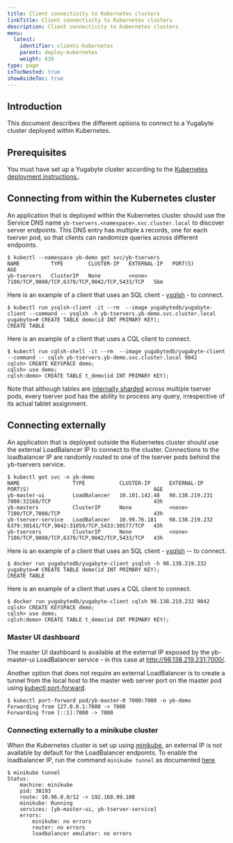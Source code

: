 ```yaml
---
title: Client connectivity to Kubernetes clusters
linkTitle: Client connectivity to Kubernetes clusters
description: Client connectivity to Kubernetes clusters
menu:
  latest:
    identifier: clients-kubernetes
    parent: deploy-kubernetes
    weight: 626
type: page
isTocNested: true
showAsideToc: true
---
```


## Introduction

This document describes the different options to connect to a Yugabyte cluster deployed within Kubernetes.

## Prerequisites

You must have set up a Yugabyte cluster according to the [Kubernetes deployment instructions.](../kubernetes).


## Connecting from within the Kubernetes cluster

An application that is deployed within the Kubernetes cluster should use the Service DNS name `yb-tservers.<namespace>.svc.cluster.local` to discover server endpoints. This DNS entry has multiple `A` records, one for each tserver pod, so that clients can randomize queries across different endpoints.

```
$ kubectl --namespace yb-demo get svc/yb-tservers
NAME          TYPE        CLUSTER-IP   EXTERNAL-IP   PORT(S)                                        AGE
yb-tservers   ClusterIP   None         <none>        7100/TCP,9000/TCP,6379/TCP,9042/TCP,5433/TCP   56m
```

Here is an example of a client that uses an SQL client - [ysqlsh](../../admin/ysqlsh) - to connect.
```
$ kubectl run ysqlsh-client -it --rm  --image yugabytedb/yugabyte-client --command -- ysqlsh -h yb-tservers.yb-demo.svc.cluster.local
yugabyte=# CREATE TABLE demo(id INT PRIMARY KEY);
CREATE TABLE
```
Here is an example of a client that uses a CQL client to connect.
```
$ kubectl run cqlsh-shell -it --rm  --image yugabytedb/yugabyte-client --command -- cqlsh yb-tservers.yb-demo.svc.cluster.local 9042
cqlsh> CREATE KEYSPACE demo;
cqlsh> use demo;
cqlsh:demo> CREATE TABLE t_demo(id INT PRIMARY KEY);
```

Note that although tables are [internally sharded](../../architecture/concepts/yb-tserver/) across multiple tserver pods, every tserver pod has the ability to process any query, irrespective of its actual tablet assignment.

## Connecting externally

An application that is deployed outside the Kubernetes cluster should use the external LoadBalancer IP to connect to the cluster. Connections to the loadbalancer IP are randomly routed to one of the tserver pods behind the yb-tservers service.

```
$ kubectl get svc -n yb-demo
NAME                 TYPE           CLUSTER-IP      EXTERNAL-IP   PORT(S)                                        AGE
yb-master-ui         LoadBalancer   10.101.142.48   98.138.219.231     7000:32168/TCP                                 43h
yb-masters           ClusterIP      None            <none>        7100/TCP,7000/TCP                              43h
yb-tserver-service   LoadBalancer   10.99.76.181    98.138.219.232     6379:30141/TCP,9042:31059/TCP,5433:30577/TCP   43h
yb-tservers          ClusterIP      None            <none>        7100/TCP,9000/TCP,6379/TCP,9042/TCP,5433/TCP   43h
```

Here is an example of a client that uses an SQL client - [ysqlsh](../../admin/ysqlsh) -- to connect.
```
$ docker run yugabytedb/yugabyte-client ysqlsh -h 98.138.219.232
yugabyte=# CREATE TABLE demo(id INT PRIMARY KEY);
CREATE TABLE
```

Here is an example of a client that uses a CQL client to connect.
```
$ docker run yugabytedb/yugabyte-client cqlsh 98.138.219.232 9042
cqlsh> CREATE KEYSPACE demo;
cqlsh> use demo;
cqlsh:demo> CREATE TABLE t_demo(id INT PRIMARY KEY);
```

### Master UI dashboard

The master UI dashboard is available at the external IP exposed by the yb-master-ui LoadBalancer service - in this case at http://98.138.219.231:7000/.

Another option that does not require an external LoadBalancer is to create a tunnel from the local host to the master web server port on the master pod using [kubectl port-forward](https://kubernetes.io/docs/tasks/access-application-cluster/port-forward-access-application-cluster/).

```
$ kubectl port-forward pod/yb-master-0 7000:7000 -n yb-demo
Forwarding from 127.0.0.1:7000 -> 7000
Forwarding from [::1]:7000 -> 7000
```

### Connecting externally to a minikube cluster

When the Kubernetes cluster is set up using [minikube](https://kubernetes.io/docs/setup/learning-environment/minikube/), an external IP is not available by default for the LoadBalancer endpoints. To enable the loadbalancer IP, run the command `minikube tunnel` as documented [here](https://minikube.sigs.k8s.io/docs/handbook/accessing/#loadbalancer-access).
```
$ minikube tunnel
Status:
	machine: minikube
	pid: 38193
	route: 10.96.0.0/12 -> 192.168.99.100
	minikube: Running
	services: [yb-master-ui, yb-tserver-service]
    errors:
		minikube: no errors
		router: no errors
		loadbalancer emulator: no errors
```


